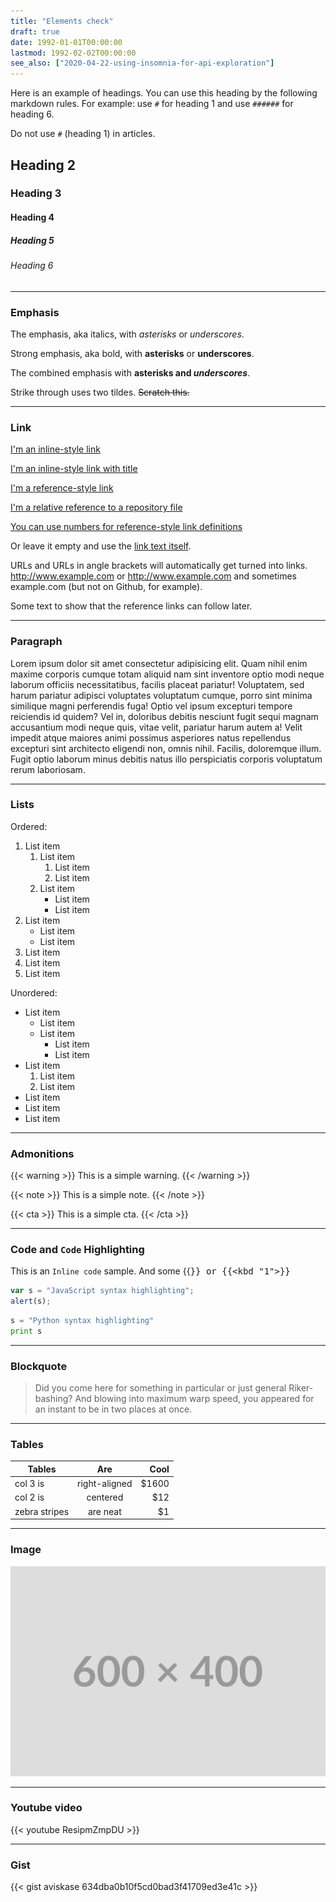 ```yaml
---
title: "Elements check"
draft: true
date: 1992-01-01T00:00:00
lastmod: 1992-02-02T00:00:00
see_also: ["2020-04-22-using-insomnia-for-api-exploration"]
---
```


Here is an example of headings. You can use this heading by the following markdown rules. For example: use `#` for heading 1 and use `######` for heading 6.

Do not use `#` (heading 1) in articles.

## Heading 2

### Heading 3

#### Heading 4

##### Heading 5

###### Heading 6

---

### Emphasis

The emphasis, aka italics, with _asterisks_ or _underscores_.

Strong emphasis, aka bold, with **asterisks** or **underscores**.

The combined emphasis with **asterisks and _underscores_**.

Strike through uses two tildes. ~~Scratch this.~~

---


### Link

[I'm an inline-style link](https://www.google.com)

[I'm an inline-style link with title](https://www.google.com "Google's Homepage")

[I'm a reference-style link][Arbitrary case-insensitive reference text]

[I'm a relative reference to a repository file](../blob/master/TEST)

[You can use numbers for reference-style link definitions][1]

Or leave it empty and use the [link text itself].

URLs and URLs in angle brackets will automatically get turned into links.
<http://www.example.com> or <http://www.example.com> and sometimes
example.com (but not on Github, for example).

Some text to show that the reference links can follow later.

[arbitrary case-insensitive reference text]: https://www.themefisher.com
[1]: https://gethugothemes.com
[link text itself]: https://www.getjekyllthemes.com

---

### Paragraph

Lorem ipsum dolor sit amet consectetur adipisicing elit. Quam nihil enim maxime corporis cumque totam aliquid nam sint inventore optio modi neque laborum officiis necessitatibus, facilis placeat pariatur! Voluptatem, sed harum pariatur adipisci voluptates voluptatum cumque, porro sint minima similique magni perferendis fuga! Optio vel ipsum excepturi tempore reiciendis id quidem? Vel in, doloribus debitis nesciunt fugit sequi magnam accusantium modi neque quis, vitae velit, pariatur harum autem a! Velit impedit atque maiores animi possimus asperiores natus repellendus excepturi sint architecto eligendi non, omnis nihil. Facilis, doloremque illum. Fugit optio laborum minus debitis natus illo perspiciatis corporis voluptatum rerum laboriosam.

---

### Lists

Ordered:

1. List item
    1. List item
        1. List item
        2. List item
    2. List item
        - List item
        - List item
2. List item
    - List item
    - List item
3. List item
4. List item
5. List item

Unordered:

- List item
    - List item
    - List item
        - List item
        - List item
- List item
    1. List item
    2. List item
- List item
- List item
- List item


---

### Admonitions

{{< warning >}}
This is a simple warning.
{{< /warning >}}

{{< note >}}
This is a simple note.
{{< /note >}}

{{< cta >}}
This is a simple cta.
{{< /cta >}}


---

### Code and `Code` Highlighting

This is an `Inline code` sample. And some {{<kbd Ctrl b>}} or {{<kbd "1">}}

```javascript
var s = "JavaScript syntax highlighting";
alert(s);
```

```python
s = "Python syntax highlighting"
print s
```

---

### Blockquote

> Did you come here for something in particular or just general Riker-bashing? And blowing into maximum warp speed, you appeared for an instant to be in two places at once.

---

### Tables

| Tables        |      Are      |  Cool |
| ------------- | :-----------: | ----: |
| col 3 is      | right-aligned | $1600 |
| col 2 is      |   centered    |   $12 |
| zebra stripes |   are neat    |    $1 |

---

### Image

![Monitoring systems](600x400.png)

---

### Youtube video

{{< youtube ResipmZmpDU >}}

---

### Gist

{{< gist aviskase 634dba0b10f5cd0bad3f41709ed3e41c >}}

